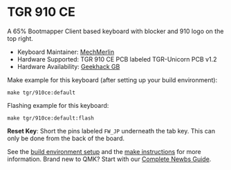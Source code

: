 # TGR 910 CE

A 65% Bootmapper Client based keyboard with blocker and 910 logo on the top right. 

* Keyboard Maintainer: [MechMerlin](https://github.com/mechmerlin)
* Hardware Supported: TGR 910 CE PCB labeled TGR-Unicorn PCB v1.2
* Hardware Availability: [Geekhack GB](https://geekhack.org/index.php?topic=91498.0)

Make example for this keyboard (after setting up your build environment):

    make tgr/910ce:default

Flashing example for this keyboard:

    make tgr/910ce:default:flash

**Reset Key**: Short the pins labeled `FW_JP` underneath the tab key. This can only be done from the back of the board. 

See the [build environment setup](https://docs.qmk.fm/#/getting_started_build_tools) and the [make instructions](https://docs.qmk.fm/#/getting_started_make_guide) for more information. Brand new to QMK? Start with our [Complete Newbs Guide](https://docs.qmk.fm/#/newbs).
